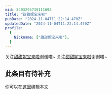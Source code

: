 ```yaml
---
mid: 3493295739111693
title: "甜甜妮宝来啦"
pubDate: "2024-11-04T11:22:14.470Z"
updatedDate: "2024-11-04T11:22:14.470Z"
profile:
  {
    Nickname: ["甜甜妮宝来啦"],
  }
---
```


关注[甜甜妮宝来啦](https://space.bilibili.com/3493295739111693)谢谢喵~ 关注[甜甜妮宝来啦](https://space.bilibili.com/3493295739111693)谢谢喵~

## 此条目有待补充
你可以在[这里](https://github.com/Yuhanawa/VTuber.ICU/edit/master/src/content/v/甜甜妮宝来啦/index.md)编辑本文

